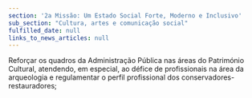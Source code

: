 ```yaml
---
section: '2a Missão: Um Estado Social Forte, Moderno e Inclusivo'
sub_section: "Cultura, artes e comunicação social"
fulfilled_date: null
links_to_news_articles: null
---
```


Reforçar os quadros da Administração Pública nas áreas do Património Cultural, atendendo, em especial, ao défice de profissionais na área da arqueologia e regulamentar o perfil profissional dos conservadores-restauradores;